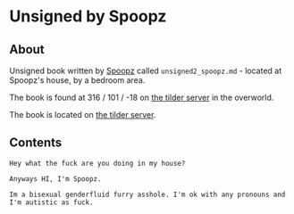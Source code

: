 # Unsigned by Spoopz

## About
Unsigned book written by [Spoopz](https://namemc.com/profile/Spoopz.4) called `unsigned2_spoopz.md` - located at Spoopz's house, by a bedroom area.

The book is found at 316 / 101 / -18 on [the tilder server](https://mc.tildeverse.org) in the overworld.

The book is located on [the tilder server](https://mc.tildeverse.org).

## Contents
```
Hey what the fuck are you doing in my house?

Anyways HI, I'm Spoopz.

Im a bisexual genderfluid furry asshole. I'm ok with any pronouns and I'm autistic as fuck.
```